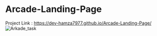 # Arcade-Landing-Page
Project
Link : https://dev-hamza7977.github.io/Arcade-Landing-Page/
![Arkade_task](https://user-images.githubusercontent.com/85806118/192272513-5f888de5-714f-405a-91c3-b4e5417d1613.png)
